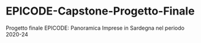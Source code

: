 # EPICODE-Capstone-Progetto-Finale
Progetto finale EPICODE: Panoramica Imprese in Sardegna nel periodo 2020-24
